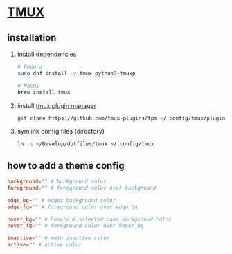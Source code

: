 # [TMUX](https://github.com/tmux/tmux/wiki/Installing)

## installation

1. install dependencies

    ``` bash
    # Fedora
    sudo dnf install -y tmux python3-tmuxp

    # MacOS
    brew install tmux
    ```

2. install [tmux plugin manager](https://github.com/tmux-plugins/tpm)

    ``` bash
    git clone https://github.com/tmux-plugins/tpm ~/.config/tmux/plugins/tpm
    ```

3. symlink config files (directory)

    ``` bash
    ln -s ~/Develop/dotfiles/tmux ~/.config/tmux
    ```

## how to add a theme config

``` conf
background="" # background color
foreground="" # foreground color over background

edge_bg="" # edges background color
edge_fg="" # foreground color over edge_bg

hover_bg="" # hoverd & selected pane background color
hover_fg="" # foreground color over hover_bg

inactive="" # main inactive color
active="" # active color
```
